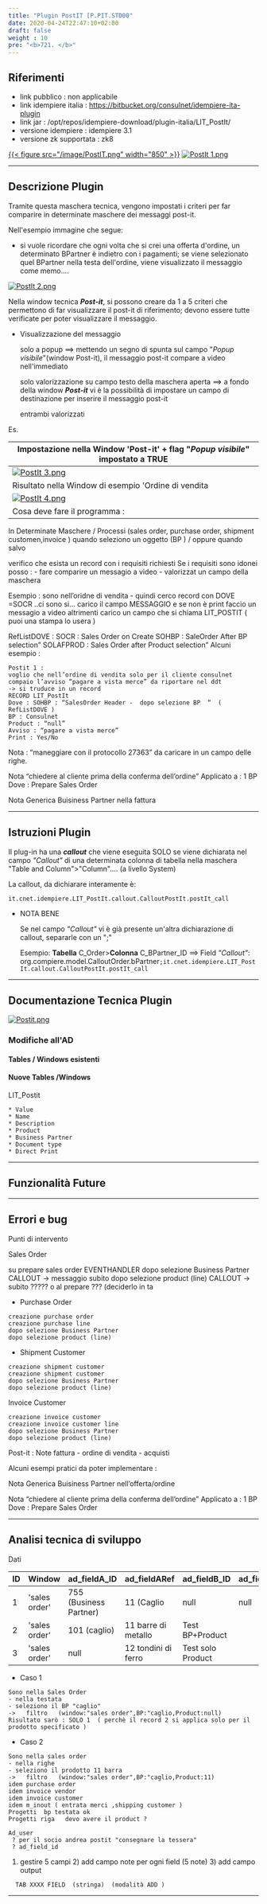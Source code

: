 ```yaml
---
title: "Plugin PostIT [P.PIT.STD00"
date: 2020-04-24T22:47:10+02:00
draft: false
weight : 10
pre: "<b>721. </b>"
---
```


## Riferimenti

- link pubblico  : non applicabile
- link idempiere italia  : <https://bitbucket.org/consulnet/idempiere-ita-plugin>
- link jar  : /opt/repos/idempiere-download/plugin-italia/LIT_PostIt/
- versione idempiere  : idempiere 3.1
- versione zk supportata : zk8

[{{< figure src="/image/PostIT.png"  width="850"  >}}](/image/PostIT.png)
[![PostIt 1.png](http://192.168.178.102/images/thumb/c/c3/PostIt_1.png/800px-PostIt_1.png)](http://192.168.178.102/index.php/File:PostIt_1.png)

---

## Descrizione Plugin

Tramite questa maschera tecnica, vengono impostati i criteri per far comparire in determinate maschere dei messaggi post-it.

Nell'esempio immagine che segue:

- si vuole ricordare che ogni volta che si crei una offerta d'ordine, un determinato BPartner è indietro con i pagamenti; se viene selezionato quel BPartner nella testa dell'ordine, viene visualizzato il messaggio come memo....

[![PostIt 2.png](http://192.168.178.102/images/thumb/9/93/PostIt_2.png/800px-PostIt_2.png)](http://192.168.178.102/index.php/File:PostIt_2.png)


Nella window tecnica ***Post-it***, si possono creare da 1 a 5 criteri che permettono di far visualizzare il post-it di riferimento; devono essere tutte verificate per poter visualizzare il messaggio.

- Visualizzazione del messaggio

  solo a popup ==> mettendo un segno di spunta sul campo "*Popup visibile*"(window Post-it), il messaggio post-it compare a video nell'immediato

  solo valorizzazione su campo testo della maschera aperta ==> a fondo della window ***Post-it*** vi è la possibilità di impostare un campo di destinazione per inserire il messaggio post-it

  entrambi valorizzati

Es.

| Impostazione nella Window 'Post-it' + flag "*Popup visibile*" impostato a TRUE |
| ------------------------------------------------------------ |
| [![PostIt 3.png](http://192.168.178.102/images/thumb/7/79/PostIt_3.png/800px-PostIt_3.png)](http://192.168.178.102/index.php/File:PostIt_3.png) |
| Risultato nella Window di esempio 'Ordine di vendita         |
| [![PostIt 4.png](http://192.168.178.102/images/thumb/c/c9/PostIt_4.png/800px-PostIt_4.png)](http://192.168.178.102/index.php/File:PostIt_4.png)
Cosa deve fare il programma : |

In Determinate Maschere / Processi (sales order, purchase order, shipment customen,invoice ) quando seleziono un oggetto (BP ) / oppure quando salvo

verifico che esista un record con i requisiti richiesti Se i requisiti sono idonei posso : - fare comparire un messagio a video - valorizzat un campo della maschera

Esempio : sono nell’oridne di vendita - quindi cerco record con DOVE =SOCR ..ci sono si… carico il campo MESSAGGIO e se non è print faccio un messagio a video altrimenti carico un campo che si chiama LIT_POSTIT ( puoi una stampa lo usera )

RefListDOVE : SOCR : Sales Order on Create SOHBP : SaleOrder After BP selection” SOLAFPROD : Sales Order after Product selection” Alcuni esempio :

```
Postit 1 : 
voglio che nell’ordine di vendita solo per il cliente consulnet compaio l’avviso “pagare a vista merce” da riportare nel ddt 
-> si truduce in un record  
RECORD LIT_PostIt
Dove : SOHBP : “SalesOrder Header -  dopo selezione BP  “  ( RefListDOVE ) 
BP : Consulnet 
Product : “null”
Avviso : “pagare a vista merce”
Print : Yes/No
```

Nota : “maneggiare con il protocollo 27363” da caricare in un campo delle righe.


Nota “chiedere al cliente prima della conferma dell’ordine” Applicato a : 1 BP Dove : Prepare Sales Order

Nota Generica Buisiness Partner nella fattura

---

## Istruzioni Plugin

Il plug-in ha una ***callout*** che viene eseguita SOLO se viene dichiarata nel campo *"Callout"* di una determinata colonna di tabella nella maschera "Table and Column">"Column".... (a livello System)

La callout, da dichiarare interamente è:

```
it.cnet.idempiere.LIT_PostIt.callout.CalloutPostIt.postIt_call
```

- NOTA BENE

  Se nel campo *"Callout"* vi è già presente un'altra dichiarazione di callout, separarle con un ";"

  Esempio: **Tabella** C_Order>**Colonna** C_BPartner_ID ==> Field *"Callout"*: org.compiere.model.CalloutOrder.bPartner`;it.cnet.idempiere.LIT_PostIt.callout.CalloutPostIt.postIt_call`

---

## Documentazione Tecnica Plugin

[![Postit.png](http://192.168.178.102/images/thumb/8/83/Postit.png/600px-Postit.png)](http://192.168.178.102/index.php/File:Postit.png)

### Modifiche all'AD

#### Tables / Windows esistenti

#### Nuove Tables /Windows

LIT_Postit

```
* Value
* Name
* Description
* Product
* Business Partner
* Document type
* Direct Print
```

---

## Funzionalità Future

---

## Errori e bug

Punti di intervento

Sales Order

su prepare sales order EVENTHANDLER dopo selezione Business Partner CALLOUT -> messaggio subito dopo selezione product (line) CALLOUT -> subito ????? o al prepare ??? (deciderlo in ta



- Purchase Order

```
creazione purchase order
creazione purchase line
dopo selezione Business Partner
dopo selezione product (line)
```

- Shipment Customer

```
creazione shipment customer
creazione shipment customer
dopo selezione Business Partner
dopo selezione product (line)
```

Invoice Customer

```
creazione invoice customer
creazione invoice customer line
dopo selezione Business Partner
dopo selezione product (line)
```

Post-it : Note fattura - ordine di vendita - acquisti


Alcuni esempi pratici da poter implementare :

Nota Generica Buisiness Partner nell’offerta/ordine

Nota “chiedere al cliente prima della conferma dell’ordine” Applicato a : 1 BP Dove : Prepare Sales Order

---

## Analisi tecnica di sviluppo

Dati

| ID   | Window        | ad_fieldA_ID           | ad_fieldARef        | ad_fieldB_ID      | ad_fieldBRef | ad_fieldC_ID | ad_fieldCRef | Messaggio    |      | Note |
| ---- | ------------- | ---------------------- | ------------------- | ----------------- | ------------ | ------------ | ------------ | ------------ | ---- | ---- |
| 1    | 'sales order' | 755 (Business Partner) | 11 (Caglio          | null              | null         | null         | null         | Test solo BP |      | OK   |
| 2    | 'sales order' | 101 (caglio)           | 11 barre di metallo | Test BP+Product   |              | OK           |              |              |      |      |
| 3    | 'sales order' | null                   | 12 tondini di ferro | Test solo Product |              | OK           |              |              |      |      |

- Caso 1

```
Sono nella Sales Order 
- nella testata 
- seleziono il BP "caglio"
->   filtro   (window:"sales order",BP:"caglio,Product:null) 
Risultato sarò : SOLO 1  ( perchè il record 2 si applica solo per il prodotto specificato )
```

- Caso 2

```
Sono nella sales order 
- nella righe
- seleziono il prodotto 11 barra
->   filtro   (window:"sales order",BP:"caglio,Product:11) 
idem purchase order 
idem invoice vendor
idem invoice customer
idem m_inout ( entrata merci ,shipping customer )
Progetti  bp testata ok 
Progetti riga   devo avere il product ? 

Ad_user  
 ? per il socio andrea postit "consegnare la tessera"
 ? ad_field_id  
```


1) gestire 5 campi 2) add campo note per ogni field (5 note) 3) add campo output

```
  TAB XXXX FIELD  (stringa)  (modalità ADD )
```

---
